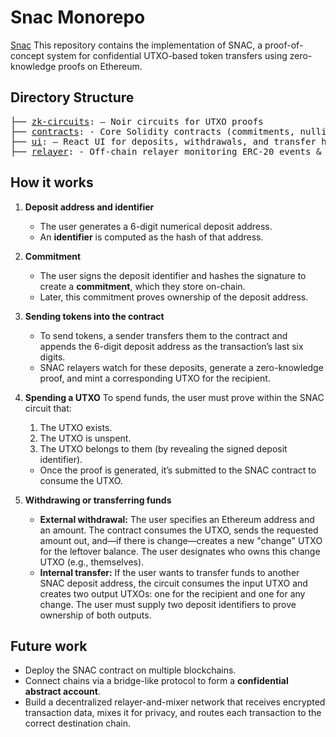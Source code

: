 # Snac Monorepo

<a href="https://snac-ui.vercel.app/">Snac</a>
This repository contains the implementation of SNAC, a proof-of-concept system for confidential UTXO-based token transfers using zero-knowledge proofs on Ethereum.

## Directory Structure

<pre>
├── <a href="./snac_circuits/">zk-circuits</a>: – Noir circuits for UTXO proofs  
├── <a href="./snac_contracts/">contracts</a>: - Core Solidity contracts (commitments, nullifiers, verifier)  
├── <a href="./snac_front/">ui</a>: – React UI for deposits, withdrawals, and transfer history
├── <a href="./snac_relayer">relayer</a>: - Off-chain relayer monitoring ERC-20 events & routing deposits
</pre>

## How it works

1. **Deposit address and identifier**

   - The user generates a 6-digit numerical deposit address.
   - An **identifier** is computed as the hash of that address.

2. **Commitment**

   - The user signs the deposit identifier and hashes the signature to create a **commitment**, which they store on-chain.
   - Later, this commitment proves ownership of the deposit address.

3. **Sending tokens into the contract**

   - To send tokens, a sender transfers them to the contract and appends the 6-digit deposit address as the transaction’s last six digits.
   - SNAC relayers watch for these deposits, generate a zero-knowledge proof, and mint a corresponding UTXO for the recipient.

4. **Spending a UTXO**
   To spend funds, the user must prove within the SNAC circuit that:

   1. The UTXO exists.
   2. The UTXO is unspent.
   3. The UTXO belongs to them (by revealing the signed deposit identifier).

   - Once the proof is generated, it’s submitted to the SNAC contract to consume the UTXO.

5. **Withdrawing or transferring funds**

   - **External withdrawal:** The user specifies an Ethereum address and an amount. The contract consumes the UTXO, sends the requested amount out, and—if there is change—creates a new "change" UTXO for the leftover balance. The user designates who owns this change UTXO (e.g., themselves).
   - **Internal transfer:** If the user wants to transfer funds to another SNAC deposit address, the circuit consumes the input UTXO and creates two output UTXOs: one for the recipient and one for any change. The user must supply two deposit identifiers to prove ownership of both outputs.

## Future work

- Deploy the SNAC contract on multiple blockchains.
- Connect chains via a bridge-like protocol to form a **confidential abstract account**.
- Build a decentralized relayer-and-mixer network that receives encrypted transaction data, mixes it for privacy, and routes each transaction to the correct destination chain.
